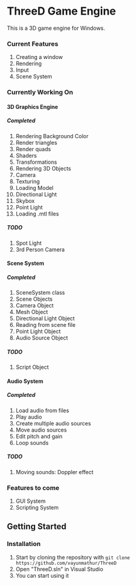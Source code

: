 # ThreeD Game Engine
This is a 3D game engine for Windows.
### Current Features
1. Creating a window
2. Rendering
3. Input 
4. Scene System

### Currently Working On
#### 3D Graphics Engine
##### Completed
1. Rendering Background Color
2. Render triangles
3. Render quads
4. Shaders
5. Transformations
6. Rendering 3D Objects
7. Camera
8. Texturing
9. Loading Model
10. Directional Light
11. Skybox
12. Point Light
13. Loading .mtl files
##### TODO
1. Spot Light
2. 3rd Person Camera
#### Scene System
##### Completed
1. SceneSystem class
2. Scene Objects
3. Camera Object
4. Mesh Object
5. Directional Light Object
6. Reading from scene file
7. Point Light Object
8. Audio Source Object
##### TODO
1. Script Object
#### Audio System
##### Completed
1. Load audio from files
2. Play audio
3. Create multiple audio sources
4. Move audio sources
5. Edit pitch and gain
6. Loop sounds
##### TODO
1. Moving sounds: Doppler effect

### Features to come

1. GUI System
2. Scripting System

## Getting Started
### Installation
1. Start by cloning the repository with `git clone https://github.com/vayunmathur/ThreeD`
2. Open "ThreeD.sln" in Visual Studio
3. You can start using it

